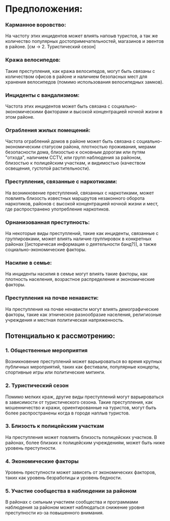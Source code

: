 # Предположения:

### Карманное воровство: 
На частоту этих инцидентов может влиять напоыв туристов, а так же количество популярных достопримечательностей, магазинов и эвентов в районе. [см -> 2. Туристический сезон]

### Кража велосипедов: 
Такие преступления, как кража велосипедов, могут быть связаны с количеством офисов в районе и наличием безопасных мест для хранения велосипедов (помимо использования велосипедных замков).

### Инциденты с вандализмом: 
Частота этих инцидентов может быть связана с социально-экономическими факторами и высокой концентрацией ночной жизни в этом районе.

### Ограбления жилых помещений: 
Частота ограблений домов в районе может быть связана с социально-экономическим статусом района, плотностью проживания, мерами безопасности дома, близостью к основным дорогам или путям "отхода", наличием CCTV, или групп наблюдения за районом, близостью к полицейским участкам, и видимостью (качеством освещения, густотой растительности).

### Преступления, связанные с наркотиками: 
На возникновение преступлений, связанных с наркотиками, может повлиять близость известных маршрутов незаконного оборота наркотиков, районов с высокой концентрацией ночной жизни и мест, где распространено употребление наркотиков.

### Орнанизованная преступность: 
На некоторые виды преступлений, такие как инциденты, связанные с группировками, может влиять наличие группировок в конкретных районах [(историчесая информация о деятельности банд?)], а также социально-экономические факторы.

### Насилие в семье: 
На инциденты насилия в семье могут влиять такие факторы, как плотность населения, возрастное распределение и экономические факторы.

### Преступления на почве ненависти: 
На преступления на почве ненависти могут влиять демографические факторы, такие как этническое разнообразие населения, религиозные учреждения и местная политическая напряженность.

## Потенциально к рассмотрению:

### 1. Общественные мероприятия
Возникновение преступлений может варьироваться во время крупных публичных мероприятий, таких как фестивали, популярные концерты, спортивные игры или политические митинги.

### 2. Туристический сезон
Помимо мелких краж, другие виды преступлений могут варьироваться в зависимости от туристического сезона. Такие преступления, как мошенничество и кражи, ориентированные на туристов, могут быть более распространены когда в городе наплыв туристов.

### 3. Близость к полицейским участкам
На преступления может повлиять близость полицейских участков. В районах, более близких к полицейским учреждениям, может быть ниже уровень преступности.

### 4. Экономические факторы
Уровень преступности может зависеть от экономических факторов, таких как уровень безработицы и уровень бедности.


### 5. Участие сообщества в наблюдении за районом
В районах с сильным участием сообщества и программами наблюдения за районом может наблюдаться снижение уровня преступности из-за повышенного внимания.
